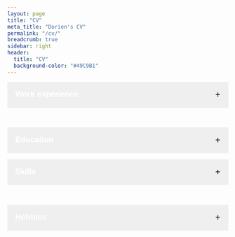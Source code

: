 ```yaml
---
layout: page
title: "CV"
meta_title: "Dorien's CV"
permalink: "/cv/"
breadcrumb: true
sidebar: right
header:
  title: "CV"    
  background-color: "#49C9B1"
---
```


<html>

<head>
  <link rel="stylesheet" href="../../assets/css/collapsible.scss">
</head>



<style>
    /* Code to create collapsible */

.collapsible {
  background-color: $ci-1;
  color: white;
  cursor: pointer;
  padding: 18px;
  width: 100%;
  border: none;
  text-align: left;
  outline: none;
  font-size: large;
}

.active, .collapsible:hover {
  background-color: $ci-2;
}

.content {
  padding: 0 18px;
  display: none;
  overflow: hidden;
  background-color: #fff;
}

.collapsible:after {
  content: '\002B'; /* Unicode character for "plus" sign (+) */
  font-size: 20px;
  color: black;
  float: right;
  margin-left: 5px;
}

.active:after {
  content: "\2212"; /* Unicode character for "minus" sign (-) */
}
</style>




</html>

 

<html>

<body>

<div data-content>

<button type="button" class="collapsible"><b>Work experience</b></button>

<div class="content">
<h4 style="color:green">2020-current: Lab and data manager</h4>
    <p><em>Society, Youth and Neuroscience Connected (<a href="https://erasmus-synclab.nl/">SYNC</a>) lab, Erasmus University Rotterdam, Rotterdam</em></p> 
<ul>
    <li>As <b>data manager</b>, I formulate ways to move towards <strong>open science practices</strong> and look at how we handle our research data (privacy, data structure, long-term access, etc.) and how we can improve that. In both data management and open science, I try to educate myself as much as possible and keep a close eye on international developments, connecting with researchers and support staff from national and international institutions.</li>
    <li>As <b>lab manager</b>, I coordinate and support with all kinds of lab-wide events and initiatives, including (but not limited to):
        <ul>
            <li>organizing meetings</li>
            <li>functioning as liaison between the SYNC lab and EUR's research support staff</li>
            <li>improving how we work (incl. with data)</li>
            <li>involvement in your citizen science platform, <a href="https://youngxperts.nl">"YoungXperts"</a>, where youth are actively involved in our research during brainstorms and cocreation sessions </li>
        </ul></li></ul>
 <h4 style="color:green">2020-current: Data manager</h4>
<p><em>Leiden Consortium on Individual Development (<a href="https://www.universiteitleiden.nl/en/research/research-projects/social-and-behavioural-sciences/leiden-consortium-on-individual-development-l-cid">L-CID</a>), Leiden University, Leiden</em></p>
<p>As data manager for L-CID, a large multi-cohort twin study, I aim to make our data and metadata <a href="https://www.go-fair.org/fair-principles/">FAIR</a> and our documentation interpretable, in order for this amazing dataset to be useful and useable in the future.</p>
 <h4 style="color:green">2019-2020: Data manager</h4>
<p><em><a href="https://brainanddevelopment.nl/">Brain and Development Research Center</a>, Leiden University, Leiden</em></p> 
<p>In this developmental psychology group, I helped researchers transition towards applying better data management and open research practices, such as folder structures and versioning, preregistration, data sharing and privacy issues. I continued this job when the Research Center was split up into the <a href="https://erasmus-synclab.nl">SYNC lab</a> and the <a href="https://changeleiden.nl">CHANGE Leiden</a> research platform.</p>
 <h4 style="color:green">2019-2020: Educational content developer and e-moderator</h4>
<p><em><a href="https://www.umcutrecht.nl/en/educational-expertise">Utrecht University Medical Center</a> and <a href="https://www.ivd-utrecht.nl/en">Animal Welfare Body</a>, Utrecht.</em></p>
<p>In the development and testing phase of the learning track <a href="https://www.uu.nl/en/events/my-animal-research-experimental-design-fully-booked">"My Animal Research: Experimental Design"</a>, a learning track for PhD students who are setting up an animal experiment, I developed the contents of the online learning environment and functioned as e-moderator during the pilot phase of the project (Sept.-Dec. 2019), keeping contact with all involved participants, teachers and coordinators.</p>
 <h4 style="color:green">2010-2019: Several side-jobs</h4>
During my secondary school and university studies, I had several side jobs, including:
<ul>
    <li>2016-2019: Tutor for several secondary school pupils in several subjects (e.g, maths, chemistry, Latin, Greek)</li>
    <li>2018-2019: Student assistant on the <a href="https://juniorhersenen.nl/onderzoeken/brainlinks/">Brainlinks</a> project at the <a href="https://brainanddevelopment.nl/">Brain and Development Research Center</a>, Leiden University</li>
    <li>2016: <a href="https://www.studiekring.nl/samenwerken/zomerschool">Summer school</a> tutor (maths and Latin): pupils had the chance to still go to the next year if they passed a test after two weeks of additional study in the summer</li>
    <li>2014-2016: Sales employee at <a href="https://www.blokker.nl/">Blokker</a>, Utrecht</li>
    <li>2012-2013: Cashier at <a href="https://www.jumbo.com/">Jumbo</a> supermarket, Leeuwarden</li>
    </ul></div>

<br>

<button type="button" class="collapsible"><b>Education</b></button>

<div class="content">
     <h4 style="color:orange">2016-2019: MSc Neuroscience and Cognition <a href="https://www.uu.nl/masters/en/neuroscience-and-cognition/study-programme">(8.5)</a></h4>
    <p><em>Utrecht University, Utrecht</em>, incl. <a href="https://studyguidelifesciences.nl/profiles/communication-profile">minor</a> Science Education and Communication</p>
    <h6 style="color:grey">Additional activities</h6>
    <p><ul>
    <li>2018-2019: Intern education - <i><a href="https://umu.nl/">Utrecht University Museum</a>, Utrecht</i><br> As part of my minor Science education and communication, I developed an <a href="https://umu.nl/onderwijs/vo/wetenschapsworkshop-aandacht-havo-vwo/">educational program</a> for the University Museum Utrecht for secondary school pupils (havo/vwo 1-2 and vmbo 1-3) about social sciences (attention), using the methods of inquiry-based learning (onderzoekend leren)</li>
    <li>2018: Literature research: "Neural mechanisms of adolescent fear extinction and fear extinction during reconsolidation: a literature review", supervised by dr. Marieke Bos and prof. dr. Joke Baas</li>
    <li>2017-2018: Research intern - <i><a href="https://brainanddevelopment.nl/">Brain and Development Research Center</a>, Leiden University, Leiden</i><br>During this internship, I set up, carried out and wrote about an fMRI study and planned and tested many adolescents (9-17 years old) for a large longitudinal research project (<a href="https://juniorhersenen.nl/onderzoeken/brainlinks/">Brainlinks</a>)</li>
   <li>2017-2018: Author (<a href="http://journal.neuroscience-cognition.org/archive/19">2017: 11(1)</a>) and reviewer (<a href="http://journal.neuroscience-cognition.org/archive">2017: 11(1-2) & 2018: 12(1-2)</a>) at the Neuroscience and Cognition Journal</li>
    <li>2016-2017: Secretary - <i><a href="https://www.mindthebrain.nl/">Mind the Brain</a> symposium, Utrecht University, Utrecht</i><br>With 8 students, we organized a two-day neuroscience symposium, themed "Criminal Minds"</li>
    <li>2016-2017: Research intern - <i><a href="https://www.uu.nl/medewerkers/organogram/FSW/54/269">Experimental Psychology</a>, Utrecht University, Utrecht</i><br>During this project, I set up, carried out and wrote about a longitudinal experiment into unilateral hearing loss and sound localization among healthy adults</li></ul></p>
 <h4 style="color:orange">2013-2016: BSc Liberal Arts and Sciences <a href="https://www.uu.nl/bachelors/liberal-arts-and-sciences">(8.2)</a></h4>
<p><em>Utrecht University, Utrecht</em>, incl. <a href="https://students.uu.nl/gw/las/studieprogramma/major/hoofdrichting">major</a> Cognitive and Neurobiological Psychology + <a href="https://students.uu.nl/gw/taalontwikkeling">minor</a> Language Development</p>
<p>
Theses:
    <ol>
        <li>Huijser, D.C., & Lichtenberg, L. (2016). Social Status and Status Motivations: The Association between the Wish for Popularity and Social Status in Late Childhood, doi: <a href="http://dspace.library.uu.nl/handle/1874/338248">http://dspace.library.uu.nl/handle/1874/338248</a><br>
            Bachelor thesis (8.0), supervised by dr. Aart Franken</li>
        <li>Huijser, D.C., Bakermans, M., Purkins, M. (2015). Looking down, moving up. An interdisciplinary approach to the consequences of the current language situation that has developed as a result of the elite status of the English language in India.<br>
        Interdisciplinary thesis (7.9), supervised by dr. Merel van Goch</li>
</ol></p>
  <h4 style="color:orange">2007-2013: Voorbereidend Wetenschappelijk Onderwijs (VWO) (8.1)</h4>
<p><em><a href="https://www.cgbn.nl/">Christelijk Gymnasium Beyers Naudé</a>, Leeuwarden</em>, profile Economics and Society</p>
<h4 style="color:orange">Online courses</h4>
<p>To gain some more relevant skills, I followed several online courses, including:
</p>
<ul>
    <li>2019-2020: Specialization "Data Science: Foundations using R" - <i>Johns Hopkins University via <a href="https://www.coursera.org/specializations/data-science-foundations-r">Coursera</a></i></li>   
    <li>2019: Research data management and sharing (grade: 89.7%) - <i>UNC & University of Edinburgh via <a href="https://www.coursera.org/learn/data-management">Coursera</a></i></li>
    <li>2019: Adobe InDesign Made Easy: A Beginners Guide to InDesign - <i>Infinite Skills via <a href="https://www.udemy.com/course/adobe-indesign-made-easy/">Udemy</a></i></li>
    <li>2016: Several statistics courses (average grade: 92.6%): Basic statistics, Inferential statistics, quantitative methods - <i>University of Amsterdam via <a href="https://www.coursera.org/specializations/social-science">Coursera</a></i></li>
</ul>
</div>



<button type="button" class="collapsible"><b>Skills</b></button>

<div class="content">
    <h4 style="color:blue">Languages</h4>
    <ul>
    <li>Dutch (native)</li>
    <li>English (competent in writing, understanding, speaking)</li>
    <li>French, German, Frisian (basic)</li>
</ul>
    <h4 style="color:blue">Software</h4>
    <ul>
        <li>Microsoft Office and Google alternatives - 85%</li>
        <li>Git & GitHub - 50%</li>
        <li>Markdown 75%</li>
        <li>HTML 20%</li>
        <li>Interactive presentation tools, e.g., Miro, Slido, Mentimeter, Google Slides - 60%</li>
        <li>R - 35%</li>
        <li>E-prime - 25%</li>
        <li>Adobe InDesign - 15%</li>
        <li>Matlab - 10%</li>
        <li>SPSS - 15%</li>
    </ul>
    <h4 style="color:blue">Competences</h4>
    <p>Please also see the <a href="testimonials.md">Testimonial page</a></p>
    <ul>
    <li>Organization</li>
    <li>Collaboration</li>
    <li>Communication</li>
    <li>Solution- and result-oriented</li>
    <li>Critical</li>
    <li>Eager to learn</li>
    </ul></div>

<br>

<button type="button" class="collapsible"><b>Hobbies</b></button>

<div class="content">
    <ul>
    <li>Playing guitar and ukulele</li>
    <li>Coloring</li>
    <li>Swimming</li>
    <li>Reading popular-scientific articles and books</li>
    <li>Baking</li>
    <li>Having a walk</li>
    </ul></div>



<script>
/* script for creating a collapsible element */
    var coll = document.getElementsByClassName("collapsible");
var i;
    for (i = 0; i < coll.length; i++) {
  coll[i].addEventListener("click", function() {
    this.classList.toggle("active");
    var content = this.nextElementSibling;
    if (content.style.display === "block") {
      content.style.display = "none";
    } else {
      content.style.display = "block";
    }
  });
}
</script>


</div>

</body>  

</html>